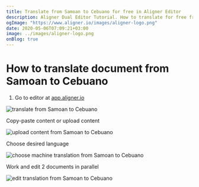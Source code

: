 ```yaml
---
title: Translate from Samoan to Cebuano for free in Aligner Editor
description: Aligner Dual Editor Tutorial. How to translate for free from Samoan to Cebuano. Aligner is multilingual document management platform. 
ogImage: "https://www.aligner.io/images/aligner-logo.png"
date: 2020-05-06T07:09:21+03:00
image: ../images/aligner-logo.png
onBlog: true
---
```


# How to translate document from Samoan to Cebuano

1. Go to editor at [app.aligner.io](https://app.aligner.io "Aligner App web page")

![translate from Samoan to Cebuano](../aligner-blank-editor.png "translate from Samoan to Cebuano")

Copy-paste content or upload content

![upload content from Samoan to Cebuano](../aligner-uploaded-document.png "upload content from Samoan to Cebuano")

Choose desired language

![choose machine translation from Samoan to Cebuano](../aligner-language-dropdown.png "choose machine translation from Samoan to Cebuano")

Work and edit 2 documents in parallel

![edit translation from Samoan to Cebuano](../aligner-double-sitded-editor.png "edit translation from Samoan to Cebuano")

